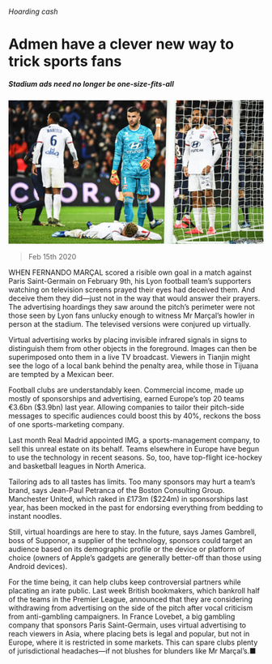 ###### Hoarding cash

# Admen have a clever new way to trick sports fans 

##### Stadium ads need no longer be one-size-fits-all 

![image](images/20200215_WBP002.jpg) 

> Feb 15th 2020 

WHEN FERNANDO MARÇAL scored a risible own goal in a match against Paris Saint-Germain on February 9th, his Lyon football team’s supporters watching on television screens prayed their eyes had deceived them. And deceive them they did—just not in the way that would answer their prayers. The advertising hoardings they saw around the pitch’s perimeter were not those seen by Lyon fans unlucky enough to witness Mr Marçal’s howler in person at the stadium. The televised versions were conjured up virtually.

Virtual advertising works by placing invisible infrared signals in signs to distinguish them from other objects in the foreground. Images can then be superimposed onto them in a live TV broadcast. Viewers in Tianjin might see the logo of a local bank behind the penalty area, while those in Tijuana are tempted by a Mexican beer.


Football clubs are understandably keen. Commercial income, made up mostly of sponsorships and advertising, earned Europe’s top 20 teams €3.6bn ($3.9bn) last year. Allowing companies to tailor their pitch-side messages to specific audiences could boost this by 40%, reckons the boss of one sports-marketing company.

Last month Real Madrid appointed IMG, a sports-management company, to sell this unreal estate on its behalf. Teams elsewhere in Europe have begun to use the technology in recent seasons. So, too, have top-flight ice-hockey and basketball leagues in North America.

Tailoring ads to all tastes has limits. Too many sponsors may hurt a team’s brand, says Jean-Paul Petranca of the Boston Consulting Group. Manchester United, which raked in £173m ($224m) in sponsorships last year, has been mocked in the past for endorsing everything from bedding to instant noodles.

Still, virtual hoardings are here to stay. In the future, says James Gambrell, boss of Supponor, a supplier of the technology, sponsors could target an audience based on its demographic profile or the device or platform of choice (owners of Apple’s gadgets are generally better-off than those using Android devices).

For the time being, it can help clubs keep controversial partners while placating an irate public. Last week British bookmakers, which bankroll half of the teams in the Premier League, announced that they are considering withdrawing from advertising on the side of the pitch after vocal criticism from anti-gambling campaigners. In France Lovebet, a big gambling company that sponsors Paris Saint-Germain, uses virtual advertising to reach viewers in Asia, where placing bets is legal and popular, but not in Europe, where it is restricted in some markets. This can spare clubs plenty of jurisdictional headaches—if not blushes for blunders like Mr Marçal’s.■

